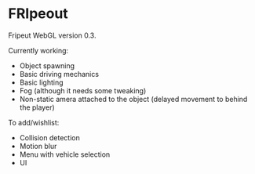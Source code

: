 # FRIpeout
Fripeut WebGL version 0.3.

Currently working:
* Object spawning
* Basic driving mechanics
* Basic lighting
* Fog (although it needs some tweaking)
* Non-static amera attached to the object (delayed movement to behind the player)

To add/wishlist:
* Collision detection
* Motion blur
* Menu with vehicle selection
* UI
